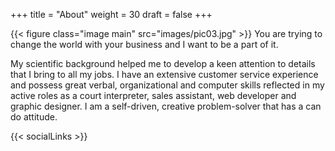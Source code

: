 +++
title = "About"
weight = 30
draft = false
+++

{{< figure class="image main" src="images/pic03.jpg" >}}
You are trying to change the world with your business and I
want to be a part of it. 

My scientific background helped me to develop a keen attention to details that I bring to all my jobs. I have an extensive customer service experience and possess great verbal, organizational and computer skills reflected in my active roles as a court interpreter, sales assistant, web developer and graphic designer. I am a self-driven, creative problem-solver that has a can do attitude.

{{< socialLinks >}}